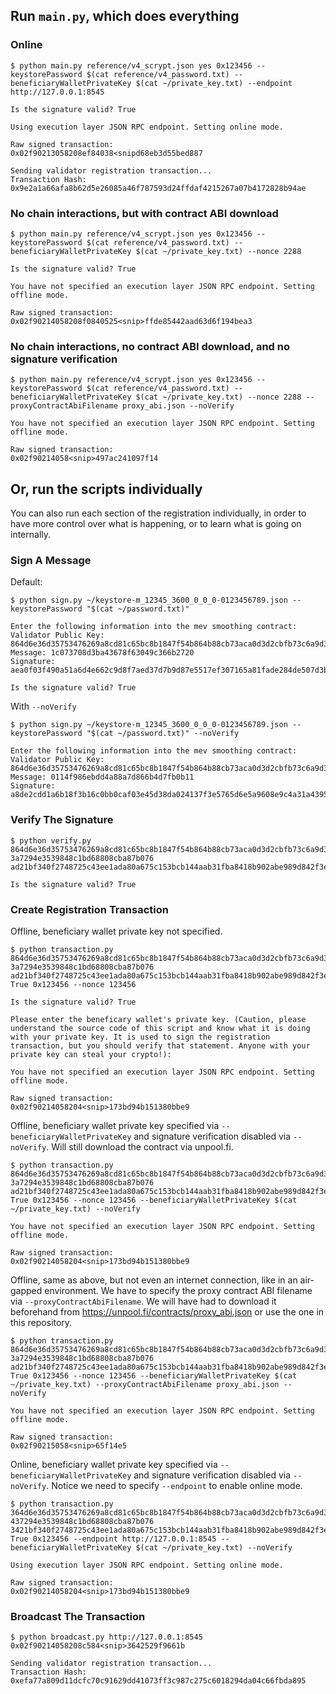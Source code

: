 ## Run `main.py`, which does everything

### Online

```
$ python main.py reference/v4_scrypt.json yes 0x123456 --keystorePassword $(cat reference/v4_password.txt) --beneficiaryWalletPrivateKey $(cat ~/private_key.txt) --endpoint http://127.0.0.1:8545

Is the signature valid? True

Using execution layer JSON RPC endpoint. Setting online mode.

Raw signed transaction:
0x02f90213058208ef84038<snipd68eb3d55bed887

Sending validator registration transaction...
Transaction Hash: 0x9e2a1a66afa8b62d5e26085a46f787593d24ffdaf4215267a07b4172828b94ae
```

### No chain interactions, but with contract ABI download

```
$ python main.py reference/v4_scrypt.json yes 0x123456 --keystorePassword $(cat reference/v4_password.txt) --beneficiaryWalletPrivateKey $(cat ~/private_key.txt) --nonce 2288

Is the signature valid? True

You have not specified an execution layer JSON RPC endpoint. Setting offline mode.

Raw signed transaction:
0x02f90214058208f0840525<snip>ffde85442aad63d6f194bea3
```

### No chain interactions, no contract ABI download, and no signature verification

```
$ python main.py reference/v4_scrypt.json yes 0x123456 --keystorePassword $(cat reference/v4_password.txt) --beneficiaryWalletPrivateKey $(cat ~/private_key.txt) --nonce 2288 --proxyContractAbiFilename proxy_abi.json --noVerify

You have not specified an execution layer JSON RPC endpoint. Setting offline mode.

Raw signed transaction:
0x02f90214058<snip>497ac241097f14
```

## Or, run the scripts individually

You can also run each section of the registration individually, in order to have more control over
what is happening, or to learn what is going on internally.

### Sign A Message

Default:
```
$ python sign.py ~/keystore-m_12345_3600_0_0_0-0123456789.json --keystorePassword "$(cat ~/password.txt)"

Enter the following information into the mev smoothing contract:
Validator Public Key: 864d6e36d35753476269a8cd81c65bc8b1847f54b864b88cb73aca0d3d2cbfb73c6a9d396c39e7b7ccd89ad07786c660
Message: 1c073708d3ba43678f63049c366b2720
Signature: aea0f03f490a51a6d4e662c9d8f7aed37d7b9d87e5517ef307165a81fade284de507d3b92ce9baaa453c1827d4461817165a9fbbb335e7d46d3ac2f4c701fcf6ab7ba3797b750db7c435af98a4549cb45f269ab999216231dff6f6206255770b

Is the signature valid? True
```

With `--noVerify`
```
$ python sign.py ~/keystore-m_12345_3600_0_0_0-0123456789.json --keystorePassword "$(cat ~/password.txt)" --noVerify

Enter the following information into the mev smoothing contract:
Validator Public Key: 864d6e36d35753476269a8cd81c65bc8b1847f54b864b88cb73aca0d3d2cbfb73c6a9d396c39e7b7ccd89ad07786c660
Message: 0114f986ebdd4a88a7d866b4d7fb0b11
Signature: a8de2cdd1a6b18f3b16c0bb0caf03e45d38da024137f3e5765d6e5a9608e9c4a31a4395675eaa9b5135dbbe1ffa43fa1059601e149fbf97656311520fb7bf5ed4980078f742ee0b951f72f61f9227d16aa7a682c583e69050dbdb0fd3355e522
```

### Verify The Signature

```
$ python verify.py 864d6e36d35753476269a8cd81c65bc8b1847f54b864b88cb73aca0d3d2cbfb73c6a9d396c39e7b7ccd89ad07786c660 3a7294e3539848c1bd68808cba87b076 ad21bf340f2748725c43ee1ada80a675c153bcb144aab31fba8418b902abe989d842f3e876228fb13852ae8606404234143309360ddcde5674c96dc087662bd363da53d47545fb15bfeb4f1fe05c6bb58568b1fb308e2ff4f338ccb20056a0fd

Is the signature valid? True
```

### Create Registration Transaction

Offline, beneficiary wallet private key not specified.
```
$ python transaction.py 864d6e36d35753476269a8cd81c65bc8b1847f54b864b88cb73aca0d3d2cbfb73c6a9d396c39e7b7ccd89ad07786c660 3a7294e3539848c1bd68808cba87b076 ad21bf340f2748725c43ee1ada80a675c153bcb144aab31fba8418b902abe989d842f3e876228fb13852ae8606404234143309360ddcde5674c96dc087662bd363da53d47545fb15bfeb4f1fe05c6bb58568b1fb308e2ff4f338ccb20056a0fd True 0x123456 --nonce 123456

Is the signature valid? True

Please enter the beneficary wallet's private key. (Caution, please understand the source code of this script and know what it is doing with your private key. It is used to sign the registration transaction, but you should verify that statement. Anyone with your private key can steal your crypto!):

You have not specified an execution layer JSON RPC endpoint. Setting offline mode.

Raw signed transaction:
0x02f90214058204<snip>173bd94b151380bbe9
```

Offline, beneficiary wallet private key specified via `--beneficiaryWalletPrivateKey` and signature verification disabled via `--noVerify`. Will still download the contract via unpool.fi.
```
$ python transaction.py 864d6e36d35753476269a8cd81c65bc8b1847f54b864b88cb73aca0d3d2cbfb73c6a9d396c39e7b7ccd89ad07786c660 3a7294e3539848c1bd68808cba87b076 ad21bf340f2748725c43ee1ada80a675c153bcb144aab31fba8418b902abe989d842f3e876228fb13852ae8606404234143309360ddcde5674c96dc087662bd363da53d47545fb15bfeb4f1fe05c6bb58568b1fb308e2ff4f338ccb20056a0fd True 0x123456 --nonce 123456 --beneficiaryWalletPrivateKey $(cat ~/private_key.txt) --noVerify

You have not specified an execution layer JSON RPC endpoint. Setting offline mode.

Raw signed transaction:
0x02f90214058204<snip>173bd94b151380bbe9
```

Offline, same as above, but not even an internet connection, like in an air-gapped environment. We
have to specify the proxy contract ABI filename via `--proxyContractAbiFilename`. We will have had
to download it beforehand from https://unpool.fi/contracts/proxy_abi.json or use the one in this
repository.

```
$ python transaction.py 864d6e36d35753476269a8cd81c65bc8b1847f54b864b88cb73aca0d3d2cbfb73c6a9d396c39e7b7ccd89ad07786c660 3a7294e3539848c1bd68808cba87b076 ad21bf340f2748725c43ee1ada80a675c153bcb144aab31fba8418b902abe989d842f3e876228fb13852ae8606404234143309360ddcde5674c96dc087662bd363da53d47545fb15bfeb4f1fe05c6bb58568b1fb308e2ff4f338ccb20056a0fd True 0x123456 --nonce 123456 --beneficiaryWalletPrivateKey $(cat ~/private_key.txt) --proxyContractAbiFilename proxy_abi.json --noVerify

You have not specified an execution layer JSON RPC endpoint. Setting offline mode.

Raw signed transaction:
0x02f90215058<snip>65f14e5
```

Online, beneficiary wallet private key specified via `--beneficiaryWalletPrivateKey` and signature verification disabled via `--noVerify`. Notice we need to specify `--endpoint` to enable online mode.
```
$ python transaction.py 364d6e36d35753476269a8cd81c65bc8b1847f54b864b88cb73aca0d3d2cbfb73c6a9d396c39e7b7ccd89ad07786c660 437294e3539848c1bd68808cba87b076 3421bf340f2748725c43ee1ada80a675c153bcb144aab31fba8418b902abe989d842f3e876228fb13852ae8606404234143309360ddcde5674c96dc087662bd363da53d47545fb15bfeb4f1fe05c6bb58568b1fb308e2ff4f338ccb20056a0fd True 0x123456 --endpoint http://127.0.0.1:8545 --beneficiaryWalletPrivateKey $(cat ~/private_key.txt) --noVerify

Using execution layer JSON RPC endpoint. Setting online mode.

Raw signed transaction:
0x02f90214058204<snip>173bd94b151380bbe9
```

### Broadcast The Transaction

```
$ python broadcast.py http://127.0.0.1:8545 0x02f90214058208c584<snip>3642529f9661b

Sending validator registration transaction...
Transaction Hash: 0xefa77a809d11dcfc70c91629dd41073ff3c987c275c6018294da04c66fbda895
```

